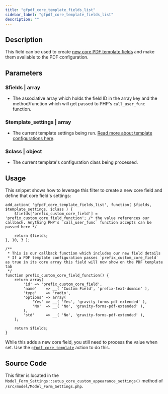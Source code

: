 ```yaml
---
title: "gfpdf_core_template_fields_list"
sidebar_label: "gfpdf_core_template_fields_list"
description: ""
---
```


## Description 

This field can be used to create [new core PDF template fields](developer-template-configuration-and-image.md#core-fields) and make them available to the PDF configuration.

## Parameters 

### $fields | array
*  The associative array which holds the field ID in the array key and the method/function which will get passed to PHP's `call_user_func` function. 

### $template_settings | array
*  The current template settings being run. [Read more about template configurations here](developer-template-configuration-and-image.md#core-fields).

### $class | object
*  The current template's configuration class being processed.

## Usage 

This snippet shows how to leverage this filter to create a new core field and define that core field's settings:

```
add_action( 'gfpdf_core_template_fields_list', function( $fields, $template_settings, $class ) {
	$fields['prefix_custom_core_field'] = 'prefix_custom_core_field_function'; /* the value references our callback. Anything PHP's `call_user_func` function accepts can be passed here */

	return $fields;
}, 10, 3 );

/**
 * This is our callback function which includes our new field details
 * If a PDF template configuration passes `prefix_custom_core_field` as true in its core array this field will now show on the PDF template tab
 */
function prefix_custom_core_field_function() {
	return array(
		'id' => 'prefix_custom_core_field',
		'name'    => __( 'Custom Field', 'prefix-text-domain' ),
		'type'    => 'radio',
		'options' => array(
			'Yes' => __( 'Yes', 'gravity-forms-pdf-extended' ),
			'No'  => __( 'No', 'gravity-forms-pdf-extended' ),
		),
		'std'     => __( 'No', 'gravity-forms-pdf-extended' ),
	);

	return $fields;
}
```

While this adds a new core field, you still need to process the value when set. Use the [`gfpdf_core_template`](gfpdf_core_template.md) action to do this. 

## Source Code 

This filter is located in the `Model_Form_Settings::setup_core_custom_appearance_settings()` method of `/src/model/Model_Form_Settings.php`.
